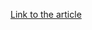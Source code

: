 [Link to the article](https://www.huntress.com/blog/slashandgrab-screen-connect-post-exploitation-in-the-wild-cve-2024-1709-cve-2024-1708)
